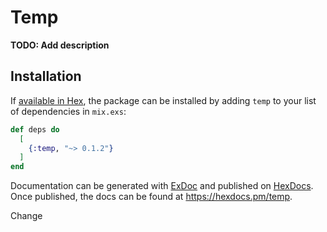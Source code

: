 # Temp

**TODO: Add description**

## Installation

If [available in Hex](https://hex.pm/docs/publish), the package can be installed
by adding `temp` to your list of dependencies in `mix.exs`:

```elixir
def deps do
  [
    {:temp, "~> 0.1.2"}
  ]
end
```

Documentation can be generated with [ExDoc](https://github.com/elixir-lang/ex_doc)
and published on [HexDocs](https://hexdocs.pm). Once published, the docs can
be found at <https://hexdocs.pm/temp>.

Change
